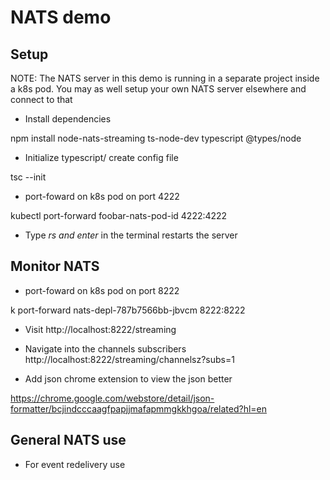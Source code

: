 # NATS demo

## Setup

NOTE: The NATS server in this demo is running in a separate project inside a k8s pod. You may as well setup your own NATS server elsewhere and connect to that


- Install dependencies

npm install node-nats-streaming ts-node-dev typescript @types/node

- Initialize typescript/ create config file

tsc --init

- port-foward on k8s pod on port 4222

kubectl port-forward foobar-nats-pod-id 4222:4222

- Type *rs and enter* in the terminal restarts the server

## Monitor NATS


- port-foward on k8s pod on port 8222

k port-forward nats-depl-787b7566bb-jbvcm 8222:8222

- Visit http://localhost:8222/streaming

- Navigate into the channels subscribers http://localhost:8222/streaming/channelsz?subs=1

- Add json chrome extension to view the json better

https://chrome.google.com/webstore/detail/json-formatter/bcjindcccaagfpapjjmafapmmgkkhgoa/related?hl=en


## General NATS use

- For event redelivery use 
